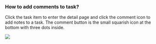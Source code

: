 ### How to add comments to task?

Click the task item to enter the detail page and click the comment icon to add notes to a task. The comment button is the small squarish icon at the bottom with three dots inside.

![](../../../images/chrome-extension/task/5.2.4.png)

